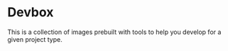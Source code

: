 # Devbox
This is a collection of images prebuilt with tools to help you develop for a given project type.
